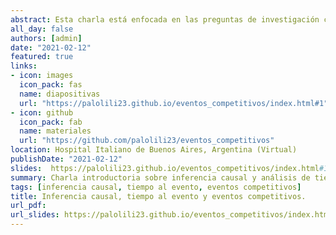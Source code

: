 ```yaml
---
abstract: Esta charla está enfocada en las preguntas de investigación causales cuyo evento se da a lo largo del seguimiento (eventos incidentes). Discute como ir de la pregunta de investigación, al parámetro poblacional y conectar el parámetro con los supuestos de identificabilidad y el método analítico que responde a la pregunta. Durante la charla describo como formular preguntas de tiempo al evento cuando existen eventos competitivos. Finalmente discuto cómo podemos responder a las mismas preguntas de investigación si tenemos datos observacionales. 
all_day: false
authors: [admin]
date: "2021-02-12"
featured: true
links: 
- icon: images
  icon_pack: fas
  name: diapositivas
  url: "https://palolili23.github.io/eventos_competitivos/index.html#1"
- icon: github
  icon_pack: fab
  name: materiales
  url: "https://github.com/palolili23/eventos_competitivos"
location: Hospital Italiano de Buenos Aires, Argentina (Virtual)
publishDate: "2021-02-12"
slides:  https://palolili23.github.io/eventos_competitivos/index.html#1
summary: Charla introductoria sobre inferencia causal y análisis de tiempo al evento y eventos competitivos.  
tags: [inferencia causal, tiempo al evento, eventos competitivos]
title: Inferencia causal, tiempo al evento y eventos competitivos.
url_pdf: 
url_slides: https://palolili23.github.io/eventos_competitivos/index.html#1
---
```


